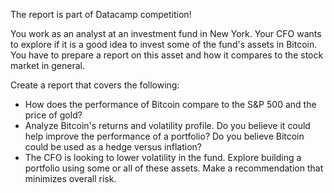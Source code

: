 The report is part of Datacamp competition!

You work as an analyst at an investment fund in New York. Your CFO wants to explore if it is a good idea to invest some of the fund's assets in Bitcoin.
You have to prepare a report on this asset and how it compares to the stock market in general.

Create a report that covers the following:
- How does the performance of Bitcoin compare to the S&P 500 and the price of gold?
- Analyze Bitcoin's returns and volatility profile. Do you believe it could help improve the performance of a portfolio? Do you believe Bitcoin could be used as a hedge versus inflation?
- The CFO is looking to lower volatility in the fund. Explore building a portfolio using some or all of these assets. Make a recommendation that minimizes overall risk.
